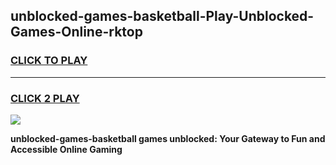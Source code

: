 
## unblocked-games-basketball-Play-Unblocked-Games-Online-rktop
<h3>
<a href="https://premium76.site?title=unblocked-games-basketball&ref=25A">CLICK TO PLAY</a></h3>
<hr>

<h3>
<a href="https://premium76.site?title=unblocked-games-basketball&ref=25A">CLICK 2 PLAY</a>
  
</h3>

<a href="https://premium76.site?title=unblocked-games-basketball&ref=25A"><img src="https://clearcache.store/games.png"></a>


**unblocked-games-basketball games unblocked: Your Gateway to Fun and Accessible Online Gaming**
